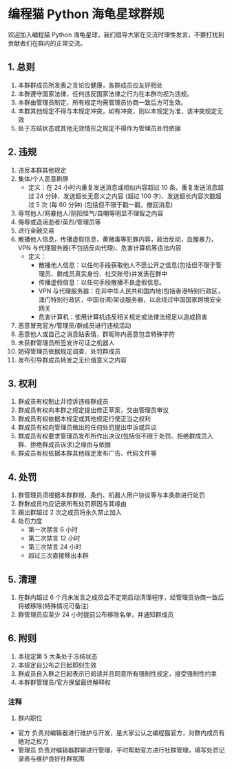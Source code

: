 # 编程猫 Python 海龟星球群规

欢迎加入编程猫 Python 海龟星球，我们倡导大家在交流时理性发言，不要打扰到贡献者们在群内的正常交流。

## 1. 总则

1. 本群群成员所发表之言论应健康，各群成员应友好相处
2. 本群遵守国家法律，任何违反国家法律之行为在本群均视为违规。
3. 本群由管理员制定，所有规定均需管理员协商一致后方可生效。
4. 本群其他规定不得与本规定冲突，如有冲突，则以本规定为准，该冲突规定无效
5. 处于冻结状态或其他无效情形之规定不得作为管理员处罚依据

## 2. 违规

1. 违反本群其他规定
2. 集体/个人恶意刷屏
   - 定义：在 24 小时内重复发送消息或相似内容超过 10 条、重复发送消息超过 24 分钟、发送超长无意义之内容 (超过 100 字)、发送超长内容次数超过 5 次 (每 60 分钟) (包括但不限于戳一戳，撤回消息)
3. 辱骂他人/网暴他人/阴阳怪气/自嘲等明显不理智之内容
4. 侮辱或造谣逝者/英烈/管理员等
5. 进行金融交易
6. 散播他人信息，传播虚假信息，黄赌毒等犯罪内容，政治反动，血腥暴力，VPN 与代理服务器(不包括反向代理)、危害计算机等违法内容
   - 定义：
     - 散播他人信息：以任何手段获取他人不愿公开之信息(包括但不限于管理员、群成员真实身份、社交账号)并发表在群中
     - 传播虚假信息：以任何手段散播不良虚假信息。
     - VPN 与代理服务器：在非中华人民共和国内地(包括香港特别行政区，澳门特别行政区，中国台湾)架设服务器，以此绕过中国国家跨境安全网关
     - 危害计算机：使用计算机违反相关规定或法律法规足以造成损害
7. 恶意冒充官方/管理员/群成员进行违规活动
8. 恶意他人或自己之消息贴表情，群昵称内恶意包含特殊字符
9. 未获群管理员所签发许可证之机器人
10. 妨碍管理员依据规定调查、处罚群成员
11. 发布引导群成员转发之无价值意义之内容

## 3. 权利

1. 群成员有权制止并控诉违规群成员
2. 群成员有权向本群之规定提出修正草案，交由管理员审议
3. 群成员有权依据本规定或其他规定行使正当之权利
4. 群成员有权向管理员做出的任何处罚提出申诉或异议
5. 群成员有权要求管理员发布所作出决议(包括但不限于处罚、拒绝群成员入群、拒绝群成员诉求)之缘由与依据
6. 群成员有权依据本群其他规定发布广告、代码文件等

## 4. 处罚

1. 群管理员须根据本群群规、条约、机器人用户协议等与本条款进行处罚
2. 群群成员均应记录所有处罚原因与其缘由
3. 踢出群超过 2 次之成员将永久禁止加入
4. 处罚力度
   - 第一次禁言 6 小时
   - 第二次禁言 12 小时
   - 第三次禁言 24 小时
   - 超过三次直接移出本群

## 5. 清理

1. 在群内超过 6 个月未发言之成员会不定期启动清理程序，经管理员协商一致后将被移除(特殊情况可备注)
2. 群管理员应至少 24 小时提前公布移除名单，并通知群成员

## 6. 附则

1. 本规定第 5 大条处于冻结状态
2. 本规定自公布之日起即刻生效
3. 群成员自入群之日起表示已阅读并且同意所有强制性规定，接受强制性约束
4. 本群群管理员/官方保留最终解释权

### 注释

1. 群内职位

- 官方
  负责对编辑器进行维护与开发，是大家公认之编程猫官方，对群内成员有绝对之权力
- 管理员
  负责对编辑器群聊进行管理，平时帮助官方进行社群管理，填写处罚记录表与维护良好社群氛围

